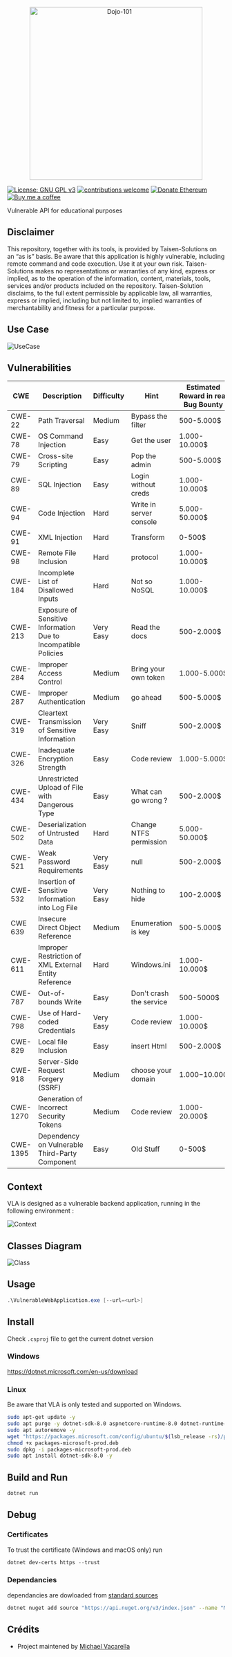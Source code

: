 <p align="center">
    <img src="./Logo-VLA.jpg" alt="Dojo-101" style="width: 400px;" />
</p>

[![License: GNU GPL v3](https://img.shields.io/badge/License-GPLv3-blue.svg)](https://www.gnu.org/licenses/gpl-3.0)
[![contributions welcome](https://img.shields.io/badge/contributions-welcome-brightgreen.svg?style=flat)](https://github.com/Aif4thah/Dojo-101/pulls)
[![Donate Ethereum](https://img.shields.io/badge/ETH-donate-4E8EE9.svg?style=flat-square&logo=ethereum)](https://etherscan.io/address/0xcC424e30Ff6eEAb4E6B3A900c5446038F858b314)
[![Buy me a coffee](https://img.shields.io/badge/buy%20me%20a-coffee-yellow)](https://www.buymeacoffee.com/taisensolutions)

Vulnerable API for educational purposes

## Disclaimer

This repository, together with its tools, is provided by Taisen-Solutions on an “as is” basis. Be aware that this application is highly vulnerable, including remote command and code execution. Use it at your own risk.
Taisen-Solutions makes no representations or warranties of any kind, express or implied, as to the operation of the information, content, materials, tools, services and/or products included on the repository. Taisen-Solution disclaims, to the full extent permissible by applicable law, all warranties, express or implied, including but not limited to, implied warranties of merchantability and fitness for a particular purpose.

## Use Case

![UseCase](./VLAusecase.drawio.png)

## Vulnerabilities

| CWE | Description | Difficulty | Hint | Estimated Reward in real Bug Bounty |
|----|---|----|---|----|
| CWE-22 | Path Traversal | Medium | Bypass the filter | 500-5.000$ |
| CWE-78 | OS Command Injection | Easy | Get the user | 1.000-10.000$|
| CWE-79 | Cross-site Scripting | Easy | Pop the admin | 500-5.000$ |
| CWE-89 | SQL Injection | Easy | Login without creds | 1.000-10.000$ |
| CWE-94 | Code Injection| Hard | Write in server console | 5.000-50.000$ |
| CWE-91 | XML Injection | Hard | Transform | 0-500$ |
| CWE-98 | Remote File Inclusion | Hard | protocol | 1.000-10.000$ |
| CWE-184 | Incomplete List of Disallowed Inputs | Hard | Not so NoSQL | 1.000-10.000$|
| CWE-213 | Exposure of Sensitive Information Due to Incompatible Policies | Very Easy | Read the docs | 500-2.000$ |
| CWE-284 | Improper Access Control | Medium | Bring your own token | 1.000-5.000$ |
| CWE-287 | Improper Authentication | Medium | go ahead | 500-5.000$ |
| CWE-319 | Cleartext Transmission of Sensitive Information | Very Easy | Sniff | 500-2.000$ |
| CWE-326 | Inadequate Encryption Strength | Easy | Code review | 1.000-5.000$ |
| CWE-434 | Unrestricted Upload of File with Dangerous Type | Easy | What can go wrong ? | 500-2.000$ |
| CWE-502 | Deserialization of Untrusted Data | Hard | Change NTFS permission | 5.000-50.000$ |
| CWE-521 | Weak Password Requirements | Very Easy | null | 500-2.000$ |
| CWE-532 | Insertion of Sensitive Information into Log File | Very Easy | Nothing to hide|100-2.000$ |
| CWE 639 | Insecure Direct Object Reference | Medium | Enumeration is key |500-5.000$ |
| CWE-611 | Improper Restriction of XML External Entity Reference | Hard | Windows.ini | 1.000-10.000$ |
| CWE-787 | Out-of-bounds Write | Easy | Don't crash the service | 500-5000$ |
| CWE-798 | Use of Hard-coded Credentials | Very Easy | Code review | 1.000-10.000$ |
| CWE-829 | Local file Inclusion | Easy | insert Html | 500-2.000$|
| CWE-918 | Server-Side Request Forgery (SSRF) | Medium | choose your domain | 1.000$-10.000$|
| CWE-1270 | Generation of Incorrect Security Tokens | Medium | Code review | 1.000-20.000$ |
| CWE-1395 | Dependency on Vulnerable Third-Party Component | Easy | Old Stuff | 0-500$ |

## Context

VLA is designed as a vulnerable backend application, running in the following environment : 

![Context](./Context.png)


## Classes Diagram

![Class](./ClassesDiagram.png)

## Usage

```PowerShell
.\VulnerableWebApplication.exe [--url=<url>]
```

## Install

Check `.csproj` file to get the current dotnet version


### Windows

https://dotnet.microsoft.com/en-us/download


### Linux

Be aware that VLA is only tested and supported on Windows.

```sh
sudo apt-get update -y 
sudo apt purge -y dotnet-sdk-8.0 aspnetcore-runtime-8.0 dotnet-runtime-8.0
sudo apt autoremove -y
wget "https://packages.microsoft.com/config/ubuntu/$(lsb_release -rs)/packages-microsoft-prod.deb" -O packages-microsoft-prod.deb
chmod +x packages-microsoft-prod.deb
sudo dpkg -i packages-microsoft-prod.deb
sudo apt install dotnet-sdk-8.0 -y
```


## Build and Run

```sh
dotnet run
```

## Debug 

### Certificates

To trust the certificate (Windows and macOS only) run 

```PowerShell
dotnet dev-certs https --trust
```

### Dependancies

dependancies are dowloaded from [standard sources](https://go.microsoft.com/fwlink/?linkid=848054)

```sh
dotnet nuget add source "https://api.nuget.org/v3/index.json" --name "Microsoft"
```

## Crédits

* Project maintened by [Michael Vacarella](https://github.com/Aif4thah)